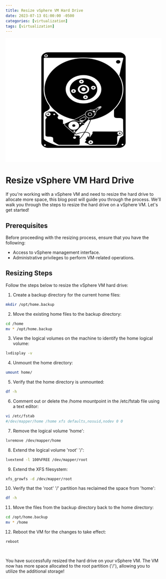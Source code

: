 ```yaml
---
title: Resize vSphere VM Hard Drive
date: 2023-07-13 01:00:00 -0500
categories: [virtualization]
tags: [virtualization]
---
```



<img src="assets/img/posts/2023/resize-vsphere-vm-hd/resize-vsphere-vm-hd.jpg" alt="Resize vSphere VM Hard Drive" style="height:400px; width:600px;" />


# Resize vSphere VM Hard Drive

If you're working with a vSphere VM and need to resize the hard drive to allocate more space, this blog post will guide you through the process. We'll walk you through the steps to resize the hard drive on a vSphere VM. Let's get started!

## Prerequisites

Before proceeding with the resizing process, ensure that you have the following:

- Access to vSphere management interface.
- Administrative privileges to perform VM-related operations.

## Resizing Steps

Follow the steps below to resize the vSphere VM hard drive:

1. Create a backup directory for the current home files:
```bash
mkdir /opt/home.backup
```

2. Move the existing home files to the backup directory:
```bash
cd /home
mv * /opt/home.backup
```

3. View the logical volumes on the machine to identify the home logical volume:
```bash
lvdisplay -v
```

4. Unmount the home directory:
```bash
umount home/
```

5. Verify that the home directory is unmounted:
```bash
df -h
```

6. Comment out or delete the /home mountpoint in the /etc/fstab file using a text editor:
```bash
vi /etc/fstab
#/dev/mapper/home /home xfs defaults,nosuid,nodev 0 0
```

7. Remove the logical volume 'home':
```bash
lvremove /dev/mapper/home
```

8. Extend the logical volume 'root' '/':
```bash
lvextend -l 100%FREE /dev/mapper/root
```

9. Extend the XFS filesystem:
```bash
xfs_growfs -d /dev/mapper/root
```

10. Verify that the 'root' '/' partition has reclaimed the space from 'home':
```bash
df -h
```

11. Move the files from the backup directory back to the home directory:
```bash
cd /opt/home.backup
mv * /home
```

12. Reboot the VM for the changes to take effect:
```bash
reboot
```

<br>

You have successfully resized the hard drive on your vSphere VM. The VM now has more space allocated to the root partition ('/'), allowing you to utilize the additional storage!

